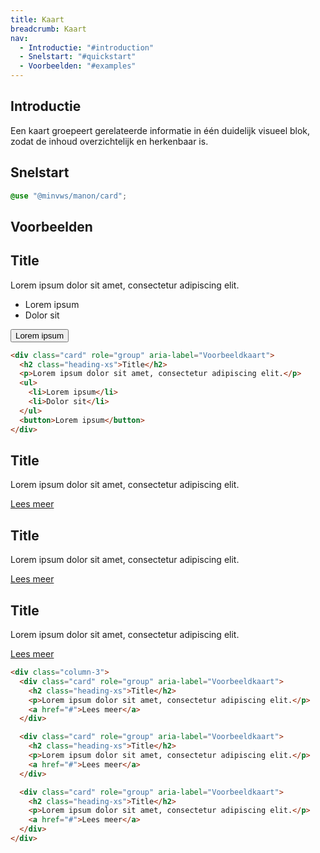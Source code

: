 ```yaml
---
title: Kaart
breadcrumb: Kaart
nav:
  - Introductie: "#introduction"
  - Snelstart: "#quickstart"
  - Voorbeelden: "#examples"
---
```


<h2 id="introduction">Introductie</h2>

Een kaart groepeert gerelateerde informatie in één duidelijk visueel blok, zodat de inhoud overzichtelijk en herkenbaar is.

<h2 id="quickstart">Snelstart</h2>

```scss
@use "@minvws/manon/card";
```

<h2 id="examples">Voorbeelden</h2>

<div class="card" role="group" aria-label="Voorbeeldkaart">
  <h2 class="heading-xs">Title</h2>
  <p>Lorem ipsum dolor sit amet, consectetur adipiscing elit.</p>
  <ul>
    <li>Lorem ipsum</li>
    <li>Dolor sit</li>
  </ul>
  <button>Lorem ipsum</button>
</div>

```html
<div class="card" role="group" aria-label="Voorbeeldkaart">
  <h2 class="heading-xs">Title</h2>
  <p>Lorem ipsum dolor sit amet, consectetur adipiscing elit.</p>
  <ul>
    <li>Lorem ipsum</li>
    <li>Dolor sit</li>
  </ul>
  <button>Lorem ipsum</button>
</div>
```

<div class="column-3">
  <div class="card" role="group" aria-label="Voorbeeldkaart">
    <h2 class="heading-xs">Title</h2>
    <p>Lorem ipsum dolor sit amet, consectetur adipiscing elit.</p>
    <a href="#">Lees meer</a>
  </div>

  <div class="card" role="group" aria-label="Voorbeeldkaart">
    <h2 class="heading-xs">Title</h2>
    <p>Lorem ipsum dolor sit amet, consectetur adipiscing elit.</p>
    <a href="#">Lees meer</a>
  </div>

  <div class="card" role="group" aria-label="Voorbeeldkaart">
    <h2 class="heading-xs">Title</h2>
    <p>Lorem ipsum dolor sit amet, consectetur adipiscing elit.</p>
    <a href="#">Lees meer</a>
  </div>
</div>

```html
<div class="column-3">
  <div class="card" role="group" aria-label="Voorbeeldkaart">
    <h2 class="heading-xs">Title</h2>
    <p>Lorem ipsum dolor sit amet, consectetur adipiscing elit.</p>
    <a href="#">Lees meer</a>
  </div>

  <div class="card" role="group" aria-label="Voorbeeldkaart">
    <h2 class="heading-xs">Title</h2>
    <p>Lorem ipsum dolor sit amet, consectetur adipiscing elit.</p>
    <a href="#">Lees meer</a>
  </div>

  <div class="card" role="group" aria-label="Voorbeeldkaart">
    <h2 class="heading-xs">Title</h2>
    <p>Lorem ipsum dolor sit amet, consectetur adipiscing elit.</p>
    <a href="#">Lees meer</a>
  </div>
</div>
```
